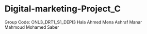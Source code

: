 # Digital-marketing-Project_C
Group Code: ONL3_DRT1_S1_DEPI3
Hala Ahmed 
Mena Ashraf
Manar Mahmoud
Mohamed Saber
